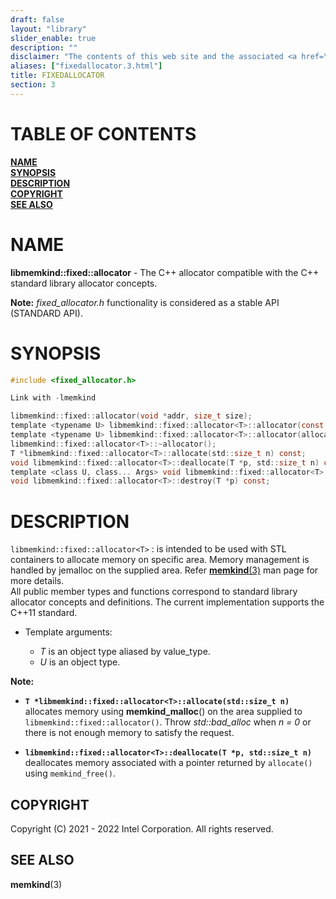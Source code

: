 ```yaml
---
draft: false
layout: "library"
slider_enable: true
description: ""
disclaimer: "The contents of this web site and the associated <a href=\"https://github.com/memkind\">GitHub repositories</a> are BSD-licensed open source."
aliases: ["fixedallocator.3.html"]
title: FIXEDALLOCATOR
section: 3
---
```


[comment]: <> (SPDX-License-Identifier: BSD-2-Clause)
[comment]: <> (Copyright 2021-2022, Intel Corporation)

[comment]: <> (fixedallocator.3 -- man page for fixedallocator)

# TABLE OF CONTENTS #

[**NAME**](#name)\
[**SYNOPSIS**](#synopsis)\
[**DESCRIPTION**](#description)\
[**COPYRIGHT**](#copyright)\
[**SEE ALSO**](#see-also)


# NAME #

**libmemkind::fixed::allocator<T>** - The C++ allocator compatible with the C++ standard library allocator concepts.

**Note:** *fixed_allocator.h* functionality is considered as a stable API (STANDARD API).

# SYNOPSIS #

```c
#include <fixed_allocator.h>

Link with -lmemkind

libmemkind::fixed::allocator(void *addr, size_t size);
template <typename U> libmemkind::fixed::allocator<T>::allocator(const libmemkind::fixed::allocator<U>&) noexcept;
template <typename U> libmemkind::fixed::allocator<T>::allocator(allocator<U>&& other) noexcept;
libmemkind::fixed::allocator<T>::~allocator();
T *libmemkind::fixed::allocator<T>::allocate(std::size_t n) const;
void libmemkind::fixed::allocator<T>::deallocate(T *p, std::size_t n) const;
template <class U, class... Args> void libmemkind::fixed::allocator<T>::construct(U *p, Args... &&args) const;
void libmemkind::fixed::allocator<T>::destroy(T *p) const;
```

# DESCRIPTION #

`libmemkind::fixed::allocator<T>`
:   is intended to be used with STL containers to allocate memory on specific area. Memory management is handled by jemalloc on the supplied area. Refer [**memkind**(3)](/memkind/manpages/memkind.3.html) man page for more details.\
    All public member types and functions correspond to standard library allocator concepts and definitions. The current implementation supports the C++11 standard.

+ Template arguments:

  + *T* is an object type aliased by value_type.
  + *U* is an object type.

**Note:**

+ **`T *libmemkind::fixed::allocator<T>::allocate(std::size_t n)`**\
  allocates memory using **memkind_malloc**() on the area supplied to `libmemkind::fixed::allocator()`. Throw *std::bad_alloc* when *n = 0* or there is not enough memory to satisfy the request.

+ **`libmemkind::fixed::allocator<T>::deallocate(T *p, std::size_t n)`**\
  deallocates memory associated with a pointer returned by `allocate()` using `memkind_free()`.

## COPYRIGHT ##

Copyright (C) 2021 - 2022 Intel Corporation. All rights reserved.

## SEE ALSO ##

**memkind**(3)
